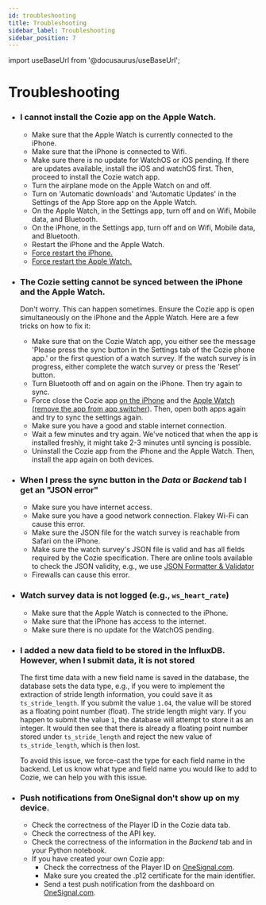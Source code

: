 ```yaml
---
id: troubleshooting
title: Troubleshooting
sidebar_label: Troubleshooting
sidebar_position: 7
---
```


import useBaseUrl from '@docusaurus/useBaseUrl';


# Troubleshooting

* ### I cannot install the Cozie app on the Apple Watch.
  * Make sure that the Apple Watch is currently connected to the iPhone.
  * Make sure that the iPhone is connected to Wifi.
  * Make sure there is no update for WatchOS or iOS pending. If there are updates available, install the iOS and watchOS first. Then, proceed to install the Cozie watch app.
  * Turn the airplane mode on the Apple Watch on and off.
  * Turn on 'Automatic downloads' and 'Automatic Updates' in the Settings of the App Store app on the Apple Watch.
  * On the Apple Watch, in the Settings app, turn off and on Wifi, Mobile data, and Bluetooth.
  * On the iPhone, in the Settings app, turn off and on Wifi, Mobile data, and Bluetooth.
  * Restart the iPhone and the Apple Watch.
  * [Force restart the iPhone.](https://support.apple.com/en-sg/guide/iphone/iph8903c3ee6/ios#:~:text=If%20iPhone%20isn't%20responding,and%20hold%20the%20side%20button.)
  * [Force restart the Apple Watch.](https://support.apple.com/en-sg/guide/watch/apd521a8a902/watchos)


* ### The Cozie setting cannot be synced between the iPhone and the Apple Watch.
  Don't worry. This can happen sometimes. Ensure the Cozie app is open simultaneously on the iPhone and the Apple Watch. Here are a few tricks on how to fix it:
  * Make sure that on the Cozie Watch app, you either see the message 'Please press the sync button in the Settings tab of the Cozie phone app.' or the first question of a watch survey. If the watch survey is in progress, either complete the watch survey or press the 'Reset' button.
  * Turn Bluetooth off and on again on the iPhone. Then try again to sync.
  * Force close the Cozie app [on the iPhone](https://support.apple.com/en-sg/HT201330) and the [Apple Watch (remove the app from app switcher](https://support.apple.com/en-gb/guide/watch/apda1bf1a95b/watchos)). Then, open both apps again and try to sync the settings again.
  * Make sure you have a good and stable internet connection.
  * Wait a few minutes and try again. We've noticed that when the app is installed freshly, it might take 2-3 minutes until syncing is possible.
  * Uninstall the Cozie app from the iPhone and the Apple Watch. Then, install the app again on both devices.


* ### When I press the sync button in the *Data* or *Backend* tab I get an "JSON error"
  - Make sure you have internet access.
  - Make sure you have a good network connection. Flakey Wi-Fi can cause this error.
  - Make sure the JSON file for the watch survey is reachable from Safari on the iPhone.
  - Make sure the watch survey's JSON file is valid and has all fields required by the Cozie specification. There are online tools available to check the JSON validity, e.g., we use [JSON Formatter & Validator](https://jsonformatter.curiousconcept.com/#)
  - Firewalls can cause this error.


* ### Watch survey data is not logged (e.g., `ws_heart_rate`)
  - Make sure that the Apple Watch is connected to the iPhone.
  - Make sure that the iPhone has access to the internet.
  - Make sure there is no update for the WatchOS pending.


* ### I added a new data field to be stored in the InfluxDB. However, when I submit data, it is not stored
  The first time data with a new field name is saved in the database, the database sets the data type, e.g., if you were to implement the extraction of stride length information, you could save it as `ts_stride_length`. If you submit the value `1.04`, the value will be stored as a floating point number (float). The stride length might vary. If you happen to submit the value `1`, the database will attempt to store it as an integer. It would then see that there is already a floating point number stored under `ts_stride_length` and reject the new value of `ts_stride_length`, which is then lost. 

  To avoid this issue, we force-cast the type for each field name in the backend. Let us know what type and field name you would like to add to Cozie, we can help you with this issue.


* ### Push notifications from OneSignal don't show up on my device.
  - Check the correctness of the Player ID in the Cozie data tab.
  - Check the correctness of the API key.
  - Check the correctness of the information in the *Backend* tab and in your Python notebook.
  - If you have created your own Cozie app:
    - Check the correctness of the Player ID on [OneSignal.com](https://onesignal.com/).
    - Make sure you created the .p12 certificate for the main identifier.
    - Send a test push notification from the dashboard on [OneSignal.com](https://onesignal.com/).

